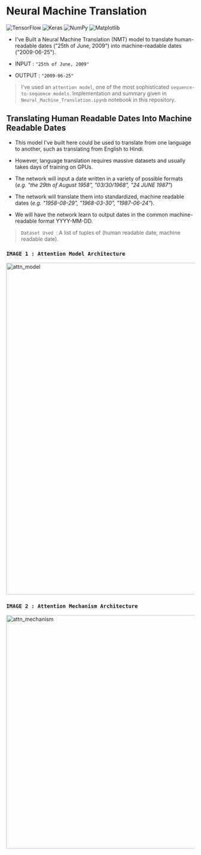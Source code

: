 # Neural Machine Translation
![TensorFlow](https://img.shields.io/badge/TensorFlow-%23FF6F00.svg?style=for-the-badge&logo=TensorFlow&logoColor=white) ![Keras](https://img.shields.io/badge/Keras-%23D00000.svg?style=for-the-badge&logo=Keras&logoColor=white) ![NumPy](https://img.shields.io/badge/numpy-%23013243.svg?style=for-the-badge&logo=numpy&logoColor=white) ![Matplotlib](https://img.shields.io/badge/Matplotlib-%23ffffff.svg?style=for-the-badge&logo=Matplotlib&logoColor=black)
 

* I've Built a Neural Machine Translation (NMT) model to translate human-readable dates ("25th of June, 2009") into machine-readable dates ("2009-06-25"). 

* INPUT : `"25th of June, 2009"`
* OUTPUT : `"2009-06-25"`

>I've used an `attention model`, one of the most sophisticated `sequence-to-sequence models`. 
>Implementation and summary given in ` Neural_Machine_Translation.ipynb ` notebook in this repository.
## Translating Human Readable Dates Into Machine Readable Dates

* This model I've built here could be used to translate from one language to another, such as translating from English to Hindi.

* However, language translation requires massive datasets and usually takes days of training on GPUs. 

* The network will input a date written in a variety of possible formats (*e.g. "the 29th of August 1958", "03/30/1968", "24 JUNE 1987"*) 

* The network will translate them into standardized, machine readable dates (*e.g. "1958-08-29", "1968-03-30", "1987-06-24"*). 
* We will have the network learn to output dates in the common machine-readable format YYYY-MM-DD. 

 >`Dataset Used `: A list of tuples of (human readable date, machine readable date).

 



### `IMAGE 1 : Attention Model Architecture ` 
<img width="884" alt="attn_model" src="https://user-images.githubusercontent.com/68388179/126276496-39f96a62-8307-4ad4-b179-be07dd202d92.png">

### `IMAGE 2 : Attention Mechanism Architecture `

<img width="622" alt="attn_mechanism" src="https://user-images.githubusercontent.com/68388179/126276485-12c3c58b-056f-47e7-b88c-7ad04a41584c.png">

